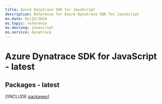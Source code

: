 ```yaml
---
title: Azure Dynatrace SDK for JavaScript
description: Reference for Azure Dynatrace SDK for JavaScript
ms.date: 01/22/2024
ms.topic: reference
ms.devlang: javascript
ms.service: dynatrace
---
```

# Azure Dynatrace SDK for JavaScript - latest
## Packages - latest
[!INCLUDE [packages](dynatrace-index.md)]